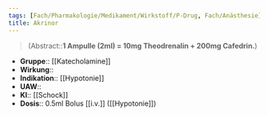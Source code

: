```yaml
---
tags: [Fach/Pharmakologie/Medikament/Wirkstoff/P-Drug, Fach/Anästhesie]
title: Akrinor
---
```

> (Abstract::**1 Ampulle (2ml) = 10mg Theodrenalin + 200mg Cafedrin.**) 
- **Gruppe**:: [[Katecholamine]]
- **Wirkung**:: 
- **Indikation**:: [[Hypotonie]]
- **UAW**:: 
- **KI**:: [[Schock]]
- **Dosis**:: 0.5ml Bolus [[i.v.]] ([[Hypotonie]])